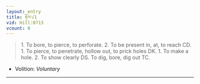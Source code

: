```yaml
---
layout: entry
title: རྟོལ་√1
vid: Hill:0713
vcount: 0
---
```

> 1\. To bore, to pierce, to perforate\. 2\. To be present in, at, to reach CD\. 1\. To pierce, to penetrate, hollow out, to prick holes DK\. 1\. To make a hole\. 2\. To show clearly DS\. To dig, bore, dig out TC\.

* Volition: _Voluntary_

---

